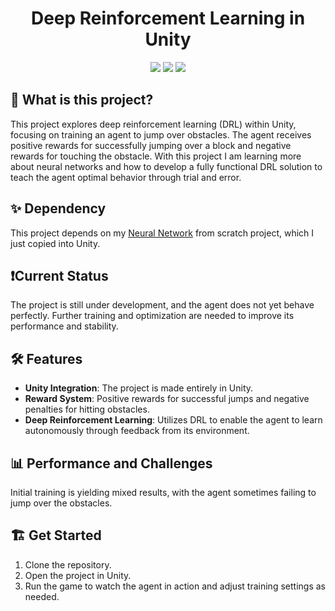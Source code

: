 <h1 align="center">Deep Reinforcement Learning in Unity</h1>
<div align="center">
    <img src="https://img.shields.io/github/stars/FrozenAssassine/DeepReinforcementLearning?style=flat"/>
    <img src="https://img.shields.io/github/issues-pr/FrozenAssassine/DeepReinforcementLearning?style=flat"/>
    <img src="https://img.shields.io/github/repo-size/FrozenAssassine/DeepReinforcementLearning?style=flat"/>
</div>

## 🤔 What is this project?
This project explores deep reinforcement learning (DRL) within Unity, focusing on training an agent to jump over obstacles. The agent receives positive rewards for successfully jumping over a block and negative rewards for touching the obstacle. With this project I am learning more about neural networks and how to develop a fully functional DRL solution to teach the agent optimal behavior through trial and error.

## ✨ Dependency
This project depends on my [Neural Network](https://github.com/FrozenAssassine/NeuralNetwork-FromScratch) from scratch project, which I just copied into Unity. 

## ❗Current Status
The project is still under development, and the agent does not yet behave perfectly. Further training and optimization are needed to improve its performance and stability.

## 🛠️ Features
- **Unity Integration**: The project is made entirely in Unity.
- **Reward System**: Positive rewards for successful jumps and negative penalties for hitting obstacles.
- **Deep Reinforcement Learning**: Utilizes DRL to enable the agent to learn autonomously through feedback from its environment.

## 📊 Performance and Challenges
Initial training is yielding mixed results, with the agent sometimes failing to jump over the obstacles.

## 🏗️ Get Started
1. Clone the repository.
2. Open the project in Unity.
3. Run the game to watch the agent in action and adjust training settings as needed.
